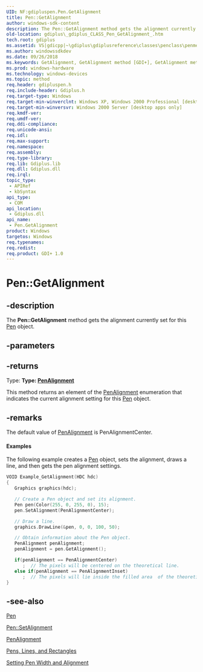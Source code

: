 ```yaml
---
UID: NF:gdipluspen.Pen.GetAlignment
title: Pen::GetAlignment
author: windows-sdk-content
description: The Pen::GetAlignment method gets the alignment currently set for this Pen object.
old-location: gdiplus\_gdiplus_CLASS_Pen_GetAlignment_.htm
tech.root: gdiplus
ms.assetid: VS|gdicpp|~\gdiplus\gdiplusreference\classes\penclass\penmethods\getalignment.htm
ms.author: windowssdkdev
ms.date: 09/26/2018
ms.keywords: GetAlignment, GetAlignment method [GDI+], GetAlignment method [GDI+],Pen class, Pen class [GDI+],GetAlignment method, Pen.GetAlignment, Pen::GetAlignment, _gdiplus_CLASS_Pen_GetAlignment_, gdiplus._gdiplus_CLASS_Pen_GetAlignment_
ms.prod: windows-hardware
ms.technology: windows-devices
ms.topic: method
req.header: gdipluspen.h
req.include-header: Gdiplus.h
req.target-type: Windows
req.target-min-winverclnt: Windows XP, Windows 2000 Professional [desktop apps only]
req.target-min-winversvr: Windows 2000 Server [desktop apps only]
req.kmdf-ver: 
req.umdf-ver: 
req.ddi-compliance: 
req.unicode-ansi: 
req.idl: 
req.max-support: 
req.namespace: 
req.assembly: 
req.type-library: 
req.lib: Gdiplus.lib
req.dll: Gdiplus.dll
req.irql: 
topic_type:
 - APIRef
 - kbSyntax
api_type:
 - COM
api_location:
 - Gdiplus.dll
api_name:
 - Pen.GetAlignment
product: Windows
targetos: Windows
req.typenames: 
req.redist: 
req.product: GDI+ 1.0
---
```


# Pen::GetAlignment


## -description


The <b>Pen::GetAlignment</b> method gets the alignment currently set for this 
			<a href="https://msdn.microsoft.com/b48affa5-d953-478c-b651-0534db4d2b78">Pen</a> object.


## -parameters






## -returns



Type: <strong>Type: <b><a href="https://msdn.microsoft.com/b8d750e1-5528-4252-9fef-53ddfdb552fc">PenAlignment</a></b>
</strong>

This method returns an element of the <a href="https://msdn.microsoft.com/b8d750e1-5528-4252-9fef-53ddfdb552fc">PenAlignment</a> enumeration that indicates the current alignment setting for this <a href="https://msdn.microsoft.com/b48affa5-d953-478c-b651-0534db4d2b78">Pen</a> object.




## -remarks



The default value of <a href="https://msdn.microsoft.com/b8d750e1-5528-4252-9fef-53ddfdb552fc">PenAlignment</a> is PenAlignmentCenter. 


#### Examples



The following example creates a 
						<a href="https://msdn.microsoft.com/b48affa5-d953-478c-b651-0534db4d2b78">Pen</a> object, sets the alignment, draws a line, and then gets the pen alignment settings.


```cpp
VOID Example_GetAlignment(HDC hdc)
{
   Graphics graphics(hdc);

   // Create a Pen object and set its alignment.
   Pen pen(Color(255, 0, 255, 0), 15);
   pen.SetAlignment(PenAlignmentCenter);

   // Draw a line.
   graphics.DrawLine(&pen, 0, 0, 100, 50);

   // Obtain information about the Pen object.
   PenAlignment penAlignment;
   penAlignment = pen.GetAlignment();

   if(penAlignment == PenAlignmentCenter)
      ;  // The pixels will be centered on the theoretical line.
   else if(penAlignment == PenAlignmentInset)
      ;  // The pixels will lie inside the filled area  of the theoretical line.
}
```





## -see-also




<a href="https://msdn.microsoft.com/b48affa5-d953-478c-b651-0534db4d2b78">Pen</a>



<a href="https://msdn.microsoft.com/76beb896-ed27-4684-8278-1e0fb5d70a86">Pen::SetAlignment</a>



<a href="https://msdn.microsoft.com/b8d750e1-5528-4252-9fef-53ddfdb552fc">PenAlignment</a>



<a href="https://msdn.microsoft.com/d91562ab-41e6-4bca-a320-74f490a4f88f">Pens, Lines, and Rectangles</a>



<a href="https://msdn.microsoft.com/b529ba0b-1786-4925-88bd-1a8369fc368c">Setting Pen Width and Alignment</a>
 

 

